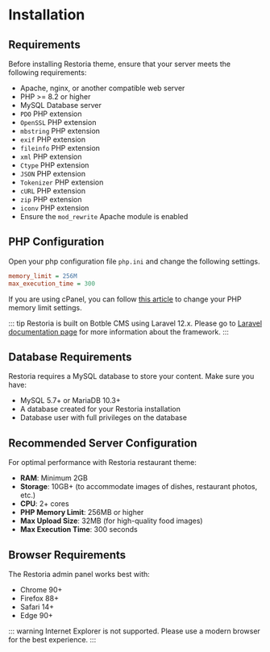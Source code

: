 # Installation

## Requirements

Before installing Restoria theme, ensure that your server meets the following requirements:

- Apache, nginx, or another compatible web server
- PHP >= 8.2 or higher
- MySQL Database server
- `PDO` PHP extension
- `OpenSSL` PHP extension
- `mbstring` PHP extension
- `exif` PHP extension
- `fileinfo` PHP extension
- `xml` PHP extension
- `Ctype` PHP extension
- `JSON` PHP extension
- `Tokenizer` PHP extension
- `cURL` PHP extension
- `zip` PHP extension
- `iconv` PHP extension
- Ensure the `mod_rewrite` Apache module is enabled

## PHP Configuration

Open your php configuration file `php.ini` and change the following settings.

```ini
memory_limit = 256M
max_execution_time = 300
```

If you are using cPanel, you can follow [this article](https://chemicloud.com/kb/article/how-to-increase-the-php-memory-limit-in-cpanel/) to change your PHP memory limit settings.

::: tip
Restoria is built on Botble CMS using Laravel 12.x. Please go to [Laravel documentation page](https://laravel.com/docs) for more information about the framework.
:::

## Database Requirements

Restoria requires a MySQL database to store your content. Make sure you have:

- MySQL 5.7+ or MariaDB 10.3+
- A database created for your Restoria installation
- Database user with full privileges on the database

## Recommended Server Configuration

For optimal performance with Restoria restaurant theme:

- **RAM**: Minimum 2GB
- **Storage**: 10GB+ (to accommodate images of dishes, restaurant photos, etc.)
- **CPU**: 2+ cores
- **PHP Memory Limit**: 256MB or higher
- **Max Upload Size**: 32MB (for high-quality food images)
- **Max Execution Time**: 300 seconds

## Browser Requirements

The Restoria admin panel works best with:

- Chrome 90+
- Firefox 88+
- Safari 14+
- Edge 90+

::: warning
Internet Explorer is not supported. Please use a modern browser for the best experience.
:::